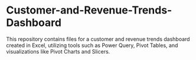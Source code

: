 # Customer-and-Revenue-Trends-Dashboard
This repository contains files for a customer and revenue trends dashboard created in Excel, utilizing tools such as Power Query, Pivot Tables, and visualizations like Pivot Charts and Slicers.
